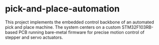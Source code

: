 # pick-and-place-automation
This project implements the embedded control backbone of an automated pick and place machine. The system centers on a custom STM32F103RB-based PCB running bare-metal firmware for precise motion control of stepper and servo actuators.
